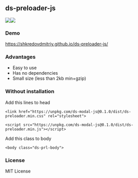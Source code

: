 ## ds-preloader-js
<img src="https://badgen.net/npm/v/ds-preloader-js"/><img src="https://badgen.net/npm/dw/ds-preloader-js"/></br>

### Demo
https://shkredovdmitriy.github.io/ds-preloader-js/

### Advantages
- Easy to use
- Has no dependencies </br>
- Small size (less than 2kb min+gzip)

### Without installation

Add this lines to head
```
<link href="https://unpkg.com/ds-modal-js@0.1.0/dist/ds-preloader.min.css" rel="stylesheet">
```
```
<script src="https://unpkg.com/ds-modal-js@0.1.0/dist/ds-preloader.min.js"></script>
```
Add this class to body
```
<body class="ds-prl-body">
```

### License
MIT License
